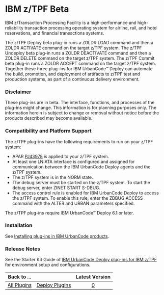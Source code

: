 
# IBM z/TPF Beta

IBM z/Transaction Processing Facility is a high-performance and high-reliability transaction processing operating system for airline, rail, and hotel reservations, and financial transactions systems.

The z/TPF Deploy beta plug-in runs a ZOLDR LOAD command and then a ZOLDR ACTIVATE command on the target z/TPF system. The z/TPF Undeploy beta plug-in runs a ZOLDR DEACTIVATE command and then a ZOLDR DELETE command on the target z/TPF system. The z/TPF Commit beta plug-in runs a ZOLDR ACCEPT command on the target z/TPF system. Together these three plug-ins for IBM UrbanCode™ Deploy can automate the build, promotion, and deployment of artifacts to z/TPF test and production systems, as part of a continuous delivery environment.

### Disclaimer

These plug-ins are in beta. The interface, functions, and processes of the plug-ins might change. This information is for planning purposes only. The information herein is subject to change or removal without notice before the products described may become available.

### Compatibility and Platform Support

The z/TPF plug-ins have the following requirements to run on your z/TPF system:

* APAR [PJ43978](http://www-01.ibm.com/support/docview.wss?uid=swg1PJ43978) is applied to your z/TPF system.
* At least one LNIATA interface is configured and assigned for communication between the IBM UrbanCode Deploy agents and the z/TPF system.
* The z/TPF system is in the NORM state.
* The debug server must be started on the z/TPF system. To start the debug server, enter ZINET START S-DBUG.
* The access control rule is enabled for IBM UrbanCode Deploy to access the z/TPF system. To enable this rule, enter the ZDBUG ACCESS command with the ALTER and URBAN parameters specified.

The z/TPF plug-ins require IBM UrbanCode™ Deploy 6.1 or later.

### Installation

See [Installing plug-ins in IBM UrbanCode products](https://community.ibm.com/community/user/wasdevops/blogs/laurel-dickson-bull1/2022/06/13/install-plugins).

### Release Notes

See the Starter Kit Guide of [IBM UrbanCode Deploy plug-ins for IBM z/TPF](http://www-01.ibm.com/support/docview.wss?uid=swg24042652) for environment setup and configurations.


|Back to ...||Latest Version|
| :---: | :---: | :---: |
|[All Plugins](../../index.md)|[Deploy Plugins](../README.md)|[0]()|
